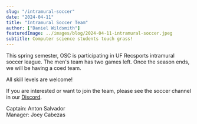 ```yaml
---
slug: "/intramural-soccer"
date: "2024-04-11"
title: "Intramural Soccer Team"
author: ["Daniel Wildsmith"]
featuredImage: ../images/blog/2024-04-11-intramural-soccer.jpeg
subtitle: Computer science students touch grass!
---
```

This spring semester, OSC is participating in UF Recsports intramural soccer league. The men's team has two games left. Once the season ends, we will be having a coed team.

All skill levels are welcome!

If you are interested or want to join the team, please see the soccer channel in our <a href="https://discord.gg/Gsxej6u">Discord</a>.

Captain: Anton Salvador<br />
Manager: Joey Cabezas
